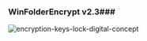 ### WinFolderEncrypt v2.3###

![encryption-keys-lock-digital-concept](https://user-images.githubusercontent.com/92258683/174483135-cb583905-533d-4391-9545-657bd7bae261.jpg)

  
